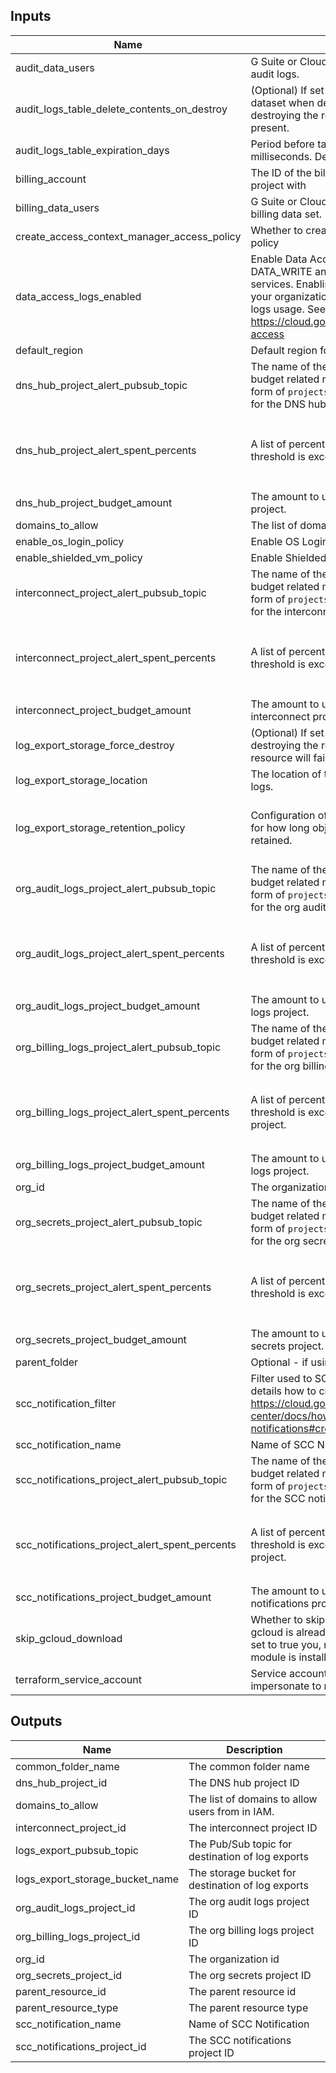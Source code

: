 <!-- BEGINNING OF PRE-COMMIT-TERRAFORM DOCS HOOK -->
## Inputs

| Name | Description | Type | Default | Required |
|------|-------------|------|---------|:--------:|
| audit\_data\_users | G Suite or Cloud Identity group that have access to audit logs. | `string` | n/a | yes |
| audit\_logs\_table\_delete\_contents\_on\_destroy | (Optional) If set to true, delete all the tables in the dataset when destroying the resource; otherwise, destroying the resource will fail if tables are present. | `bool` | `false` | no |
| audit\_logs\_table\_expiration\_days | Period before tables expire for all audit logs in milliseconds. Default is 30 days. | `number` | `30` | no |
| billing\_account | The ID of the billing account to associate this project with | `string` | n/a | yes |
| billing\_data\_users | G Suite or Cloud Identity group that have access to billing data set. | `string` | n/a | yes |
| create\_access\_context\_manager\_access\_policy | Whether to create access context manager access policy | `bool` | `true` | no |
| data\_access\_logs\_enabled | Enable Data Access logs of types DATA\_READ, DATA\_WRITE and ADMIN\_READ for all GCP services. Enabling Data Access logs might result in your organization being charged for the additional logs usage. See https://cloud.google.com/logging/docs/audit#data-access | `bool` | `true` | no |
| default\_region | Default region for BigQuery resources. | `string` | n/a | yes |
| dns\_hub\_project\_alert\_pubsub\_topic | The name of the Cloud Pub/Sub topic where budget related messages will be published, in the form of `projects/{project_id}/topics/{topic_id}` for the DNS hub project. | `string` | `null` | no |
| dns\_hub\_project\_alert\_spent\_percents | A list of percentages of the budget to alert on when threshold is exceeded for the DNS hub project. | `list(number)` | <pre>[<br>  0.5,<br>  0.75,<br>  0.9,<br>  0.95<br>]</pre> | no |
| dns\_hub\_project\_budget\_amount | The amount to use as the budget for the DNS hub project. | `number` | `1000` | no |
| domains\_to\_allow | The list of domains to allow users from in IAM. | `list(string)` | n/a | yes |
| enable\_os\_login\_policy | Enable OS Login policy. | `bool` | `false` | no |
| enable\_shielded\_vm\_policy | Enable Shielded VMs policy. | `bool` | `false` | no |
| interconnect\_project\_alert\_pubsub\_topic | The name of the Cloud Pub/Sub topic where budget related messages will be published, in the form of `projects/{project_id}/topics/{topic_id}` for the interconnect project. | `string` | `null` | no |
| interconnect\_project\_alert\_spent\_percents | A list of percentages of the budget to alert on when threshold is exceeded for the interconnect project. | `list(number)` | <pre>[<br>  0.5,<br>  0.75,<br>  0.9,<br>  0.95<br>]</pre> | no |
| interconnect\_project\_budget\_amount | The amount to use as the budget for the interconnect project. | `number` | `1000` | no |
| log\_export\_storage\_force\_destroy | (Optional) If set to true, delete all contents when destroying the resource; otherwise, destroying the resource will fail if contents are present. | `bool` | `false` | no |
| log\_export\_storage\_location | The location of the storage bucket used to export logs. | `string` | `"US"` | no |
| log\_export\_storage\_retention\_policy | Configuration of the bucket's data retention policy for how long objects in the bucket should be retained. | <pre>object({<br>    is_locked             = bool<br>    retention_period_days = number<br>  })</pre> | `null` | no |
| org\_audit\_logs\_project\_alert\_pubsub\_topic | The name of the Cloud Pub/Sub topic where budget related messages will be published, in the form of `projects/{project_id}/topics/{topic_id}` for the org audit logs project. | `string` | `null` | no |
| org\_audit\_logs\_project\_alert\_spent\_percents | A list of percentages of the budget to alert on when threshold is exceeded for the org audit logs project. | `list(number)` | <pre>[<br>  0.5,<br>  0.75,<br>  0.9,<br>  0.95<br>]</pre> | no |
| org\_audit\_logs\_project\_budget\_amount | The amount to use as the budget for the org audit logs project. | `number` | `1000` | no |
| org\_billing\_logs\_project\_alert\_pubsub\_topic | The name of the Cloud Pub/Sub topic where budget related messages will be published, in the form of `projects/{project_id}/topics/{topic_id}` for the org billing logs project. | `string` | `null` | no |
| org\_billing\_logs\_project\_alert\_spent\_percents | A list of percentages of the budget to alert on when threshold is exceeded for the org billing logs project. | `list(number)` | <pre>[<br>  0.5,<br>  0.75,<br>  0.9,<br>  0.95<br>]</pre> | no |
| org\_billing\_logs\_project\_budget\_amount | The amount to use as the budget for the org billing logs project. | `number` | `1000` | no |
| org\_id | The organization id for the associated services | `string` | n/a | yes |
| org\_secrets\_project\_alert\_pubsub\_topic | The name of the Cloud Pub/Sub topic where budget related messages will be published, in the form of `projects/{project_id}/topics/{topic_id}` for the org secrets project. | `string` | `null` | no |
| org\_secrets\_project\_alert\_spent\_percents | A list of percentages of the budget to alert on when threshold is exceeded for the org secrets project. | `list(number)` | <pre>[<br>  0.5,<br>  0.75,<br>  0.9,<br>  0.95<br>]</pre> | no |
| org\_secrets\_project\_budget\_amount | The amount to use as the budget for the org secrets project. | `number` | `1000` | no |
| parent\_folder | Optional - if using a folder for testing. | `string` | `""` | no |
| scc\_notification\_filter | Filter used to SCC Notification, you can see more details how to create filters in https://cloud.google.com/security-command-center/docs/how-to-api-filter-notifications#create-filter | `string` | `"state=\\\"ACTIVE\\\""` | no |
| scc\_notification\_name | Name of SCC Notification | `string` | n/a | yes |
| scc\_notifications\_project\_alert\_pubsub\_topic | The name of the Cloud Pub/Sub topic where budget related messages will be published, in the form of `projects/{project_id}/topics/{topic_id}` for the SCC notifications project. | `string` | `null` | no |
| scc\_notifications\_project\_alert\_spent\_percents | A list of percentages of the budget to alert on when threshold is exceeded for the SCC notifications project. | `list(number)` | <pre>[<br>  0.5,<br>  0.75,<br>  0.9,<br>  0.95<br>]</pre> | no |
| scc\_notifications\_project\_budget\_amount | The amount to use as the budget for the SCC notifications project. | `number` | `1000` | no |
| skip\_gcloud\_download | Whether to skip downloading gcloud (assumes gcloud is already available outside the module. If set to true you, must ensure that Gcloud Alpha module is installed.) | `bool` | `true` | no |
| terraform\_service\_account | Service account email of the account to impersonate to run Terraform. | `string` | n/a | yes |

## Outputs

| Name | Description |
|------|-------------|
| common\_folder\_name | The common folder name |
| dns\_hub\_project\_id | The DNS hub project ID |
| domains\_to\_allow | The list of domains to allow users from in IAM. |
| interconnect\_project\_id | The interconnect project ID |
| logs\_export\_pubsub\_topic | The Pub/Sub topic for destination of log exports |
| logs\_export\_storage\_bucket\_name | The storage bucket for destination of log exports |
| org\_audit\_logs\_project\_id | The org audit logs project ID |
| org\_billing\_logs\_project\_id | The org billing logs project ID |
| org\_id | The organization id |
| org\_secrets\_project\_id | The org secrets project ID |
| parent\_resource\_id | The parent resource id |
| parent\_resource\_type | The parent resource type |
| scc\_notification\_name | Name of SCC Notification |
| scc\_notifications\_project\_id | The SCC notifications project ID |

<!-- END OF PRE-COMMIT-TERRAFORM DOCS HOOK -->
